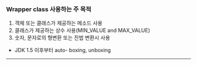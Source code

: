 ### Wrapper class 사용하는 주 목적
1. 객체 또는 클래스가 제공하는 메소드 사용
2. 클래스가 제공하는 상수 사용(MIN_VALUE and MAX_VALUE)
3. 숫자, 문자로의 형변환 또는 진법 변환시 사용
* JDK 1.5 이후부터 auto- boxing, unboxing 

---

